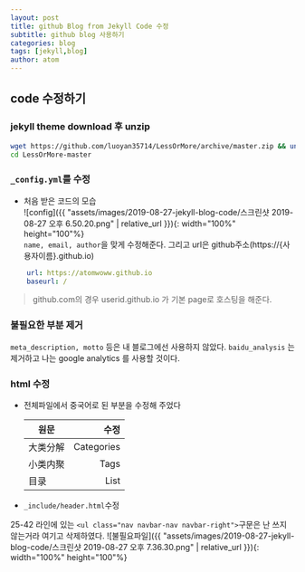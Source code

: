 ```yaml
---
layout: post
title: github Blog from Jekyll Code 수정
subtitle: github blog 사용하기
categories: blog
tags: [jekyll,blog]
author: atom
---
```


## code 수정하기

### jekyll theme download 후 unzip

```bash
wget https://github.com/luoyan35714/LessOrMore/archive/master.zip && unzip master.zip
cd LessOrMore-master
```

### `_config.yml`를 수정

* 처음 받은 코드의 모습  
![config]({{ "assets/images/2019-08-27-jekyll-blog-code/스크린샷 2019-08-27 오후 6.50.20.png" | relative_url }}){: width="100%" height="100"%}  
`name, email, author`을 맞게 수정해준다. 그리고 url은 github주소(https://{사용자이름}.github.io) 

```yaml
    url: https://atomwoww.github.io
    baseurl: /
```

> github.com의 경우 userid.github.io 가 기본 page로 호스팅을 해준다.

### 불필요한 부분 제거

`meta_description, motto` 등은 내 블로그에선 사용하지 않았다. `baidu_analysis` 는 제거하고 나는 google analytics 를 사용할 것이다.

### html 수정

* 전체파일에서 중국어로 된 부분을 수정해 주었다

  | 원문 | 수정 |
  |---|---:|
  | 大类分解 | Categories |
  | 小类内聚 | Tags |
  | 目录 | List |
  
* `_include/header.html`수정

 25-42 라인에 있는 `<ul class="nav navbar-nav navbar-right">`구문은 난 쓰지 않는거라 여기고 삭제하였다.
![불필요파일]({{ "assets/images/2019-08-27-jekyll-blog-code/스크린샷 2019-08-27 오후 7.36.30.png" | relative_url }}){: width="100%" height="100"%}
